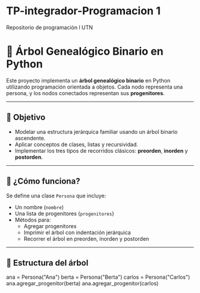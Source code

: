 # TP-integrador-Programacion 1
Repositorio de programación l UTN


# 🌳 Árbol Genealógico Binario en Python

Este proyecto implementa un **árbol genealógico binario** en Python utilizando programación orientada a objetos. Cada nodo representa una persona, y los nodos conectados representan sus **progenitores**.

---

## 📌 Objetivo

- Modelar una estructura jerárquica familiar usando un árbol binario ascendente.
- Aplicar conceptos de clases, listas y recursividad.
- Implementar los tres tipos de recorridos clásicos: **preorden**, **inorden** y **postorden**.

---

## 🧠 ¿Cómo funciona?

Se define una clase `Persona` que incluye:

- Un nombre (`nombre`)
- Una lista de progenitores (`progenitores`)
- Métodos para:
  - Agregar progenitores
  - Imprimir el árbol con indentación jerárquica
  - Recorrer el árbol en preorden, inorden y postorden

---

## 📂 Estructura del árbol

ana = Persona("Ana")
berta = Persona("Berta")
carlos = Persona("Carlos")
ana.agregar_progenitor(berta)
ana.agregar_progenitor(carlos)


